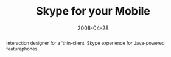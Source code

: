 ---
layout: article.njk
title: Skype for your Mobile
client: Skype
partner: iSkoot
date: 2008-04-28
abstract: Interaction designer for a 'thin-client' Skype experience for Java-powered featurephones.
headline: J2ME client for Sony Ericsson and Nokia devices.
collaborators:
 - Jaak Parik
 - Oliver Reitalu
 - Nicholas Babaian
text:
  - Lorem ipsum dolor sit amet, consectetur adipiscing elit, sed do eiusmod
    tempor incididunt ut labore et dolore magna aliqua. Ultricies tristique
    nulla aliquet enim tortor at auctor urna nunc. 
  - Suspendisse potenti nullam ac tortor vitae purus faucibus ornare
    suspendisse. Scelerisque felis imperdiet proin fermentum leo vel orci porta.
  - Sit amet justo donec enim diam vulputate ut pharetra sit. Enim nunc faucibus
    a pellentesque sit amet. Diam quis enim lobortis scelerisque fermentum dui
    faucibus. 
  - Aliquam eleifend mi in nulla posuere. Et netus et malesuada fames ac turpis
    egestas integer. Velit euismod in pellentesque massa placerat.
media:
  - _placeholder.png
tags:
  - mobile
---
